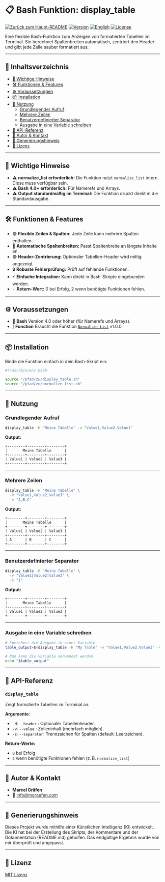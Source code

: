 # 📋 Bash Funktion: display_table

[![Zurück zum Haupt-README](https://img.shields.io/badge/Main-README-blue?style=flat&logo=github)](../README.de.md)
[![Version](https://img.shields.io/badge/version-1.0.0-blue.svg)](#)
[![English](https://img.shields.io/badge/Sprache-English-blue)](./README.md)
[![License](https://img.shields.io/badge/license-MIT-lightgrey.svg)](https://opensource.org/licenses/MIT)

Eine flexible Bash-Funktion zum Anzeigen von formatierten Tabellen im Terminal. Sie berechnet Spaltenbreiten automatisch, zentriert den Header und gibt jede Zeile sauber formatiert aus.

---

## 🚀 Inhaltsverzeichnis

* [📌 Wichtige Hinweise](#-wichtige-hinweise)
* [🛠️ Funktionen & Features](#-funktionen--features)
* [⚙️ Voraussetzungen](#%EF%B8%8F-voraussetzungen)
* [📦 Installation](#-installation)
* [📝 Nutzung](#-nutzung)
  * [Grundlegender Aufruf](#grundlegender-aufruf)
  * [Mehrere Zeilen](#mehrere-zeilen)
  * [Benutzerdefinierter Separator](#benutzerdefinierter-separator)
  * [Ausgabe in eine Variable schreiben](#ausgabe-in-eine-variable-schreiben)
* [📌 API-Referenz](#-api-referenz)
* [👤 Autor & Kontakt](#-autor--kontakt)
* [🤖 Generierungshinweis](#-generierungshinweis)
* [📜 Lizenz](#-lizenz)

---

## 📌 Wichtige Hinweise

* ⚠️ **normalize_list erforderlich:** Die Funktion nutzt `normalize_list` intern. Diese muss verfügbar sein.
* ⚠️ **Bash 4.0+ erforderlich:** Für Namerefs und Arrays.
* ⚠️ **Output standardmäßig im Terminal:** Die Funktion druckt direkt in die Standardausgabe.

---

## 🛠️ Funktionen & Features

* 🟢 **Flexible Zeilen & Spalten:** Jede Zeile kann mehrere Spalten enthalten.
* 🔹 **Automatische Spaltenbreiten:** Passt Spaltenbreite an längste Inhalte an.
* 🟣 **Header-Zentrierung:** Optionaler Tabellen-Header wird mittig angezeigt.
* 🔒 **Robuste Fehlerprüfung:** Prüft auf fehlende Funktionen.
* ⚡ **Einfache Integration:** Kann direkt in Bash-Skripte eingebunden werden.
* 💡 **Return-Wert:** 0 bei Erfolg, 2 wenn benötigte Funktionen fehlen.

---

## ⚙️ Voraussetzungen

* 🐚 **Bash** Version 4.0 oder höher (für Namerefs und Arrays).
* ƒ  **Function** Braucht die Funktion [`Normalize List`](../Normalize%20List/README.de.md) v1.0.0

---

## 📦 Installation

Binde die Funktion einfach in dein Bash-Skript ein:

```bash
#!/usr/bin/env bash

source "/pfad/zu/display_table.sh"
source "/pfad/zu/normalize_list.sh"
````

---

## 📝 Nutzung

### Grundlegender Aufruf

```bash
display_table -H "Meine Tabelle" -v "Value1,Value2,Value3"
```

**Output:**

```
+--------+--------+--------+
|       Meine Tabelle      |
+--------+--------+--------+
| Value1 | Value2 | Value3 |
+--------+--------+--------+
```

---

### Mehrere Zeilen

```bash
display_table -H "Meine Tabelle" \
  -v "Value1,Value2,Value3" \
  -v "A,B,C"
```

**Output:**

```
+--------+--------+--------+
|       Meine Tabelle      |
+--------+--------+--------+
| Value1 | Value2 | Value3 |
+--------+--------+--------+
| A      | B      | C      |
+--------+--------+--------+
```

---

### Benutzerdefinierter Separator

```bash
display_table -H "Meine Tabelle" \
  -v "Value1|Value2|Value3" \
  -s "|"
```

**Output:**

```
+--------+--------+--------+
|       Meine Tabelle      |
+--------+--------+--------+
| Value1 | Value2 | Value3 |
+--------+--------+--------+
```

---

### Ausgabe in eine Variable schreiben

```bash
# Speichert die Ausgabe in einer Variable
table_output=$(display_table -H "My Table" -v "Value1,Value2,Value3" -v "A,B,C")

# Nun kann die Variable verwendet werden
echo "$table_output"
```

---

## 📌 API-Referenz

### `display_table`

Zeigt formatierte Tabellen im Terminal an.

**Argumente:**

* `-H|--header` : Optionaler Tabellenheader.
* `-v|--value`  : Zeileninhalt (mehrfach möglich).
* `-s|--separator`: Trennzeichen für Spalten (default: Leerzeichen).

**Return-Werte:**

* `0` bei Erfolg
* `2` wenn benötigte Funktionen fehlen (z. B. `normalize_list`)

---

## 👤 Autor & Kontakt

* **Marcel Gräfen**
* 📧 [info@mgraefen.com](mailto:info@mgraefen.com)

---

## 🤖 Generierungshinweis

Dieses Projekt wurde mithilfe einer Künstlichen Intelligenz (KI) entwickelt. Die KI hat bei der Erstellung des Skripts, der Kommentare und der Dokumentation (README.md) geholfen. Das endgültige Ergebnis wurde von mir überprüft und angepasst.

-----

## 📜 Lizenz

[MIT Lizenz](LICENSE)
